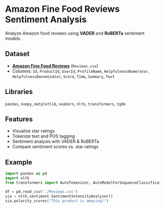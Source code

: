 # Amazon Fine Food Reviews Sentiment Analysis

Analyze Amazon food reviews using **VADER** and **RoBERTa** sentiment models.

## Dataset
- **[Amazon Fine Food Reviews](https://www.kaggle.com/datasets/snap/amazon-fine-food-reviews)** (`Reviews.csv`)
- Columns: `Id`, `ProductId`, `UserId`, `ProfileName`, `HelpfulnessNumerator`, `HelpfulnessDenominator`, `Score`, `Time`, `Summary`, `Text`

## Libraries
`pandas`, `numpy`, `matplotlib`, `seaborn`, `nltk`, `transformers`, `tqdm`

## Features
- Visualize star ratings
- Tokenize text and POS tagging
- Sentiment analysis with VADER & RoBERTa
- Compare sentiment scores vs. star ratings

## Example
```python
import pandas as pd
import nltk
from transformers import AutoTokenizer, AutoModelForSequenceClassification, pipeline

df = pd.read_csv('./Reviews.csv')
sia = nltk.sentiment.SentimentIntensityAnalyzer()
sia.polarity_scores("This product is amazing!")
```


